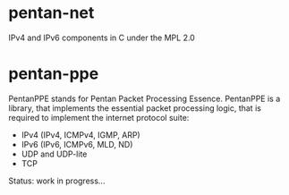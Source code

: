 # pentan-net
IPv4 and IPv6 components in C under the MPL 2.0

# pentan-ppe
PentanPPE stands for Pentan Packet Processing Essence. PentanPPE is a library, that implements the
essential packet processing logic, that is required to implement the internet protocol suite:
* IPv4 (IPv4, ICMPv4, IGMP, ARP)
* IPv6 (IPv6, ICMPv6, MLD, ND)
* UDP and UDP-lite
* TCP

Status: work in progress...


